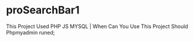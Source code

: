 # proSearchBar1
This Project Used PHP JS MYSQL | When Can You Use This Project Should Phpmyadmin runed;
